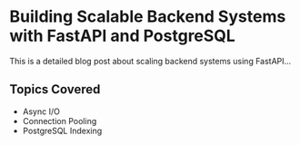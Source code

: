 # Building Scalable Backend Systems with FastAPI and PostgreSQL

This is a detailed blog post about scaling backend systems using FastAPI...

## Topics Covered

- Async I/O
- Connection Pooling
- PostgreSQL Indexing